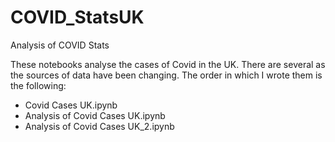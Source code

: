 # COVID_StatsUK
 Analysis of COVID Stats

These notebooks analyse the cases of Covid in the UK. There are several as the sources of data have been changing. The order in which I wrote them is the following:

* Covid Cases UK.ipynb 
* Analysis of Covid Cases UK.ipynb
* Analysis of Covid Cases UK_2.ipynb
